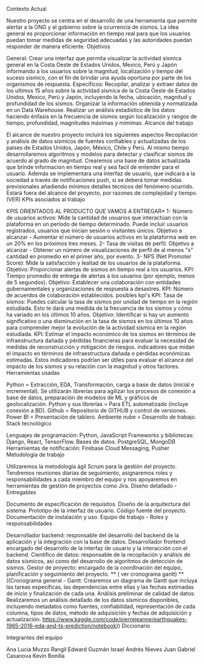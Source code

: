 Contexto Actual

Nuestro proyecto se centra en el desarrollo de una herramienta que permite alertar a la ONG y al gobierno sobre la ocurrencia de sismos. La idea general es proporcionar información en tiempo real para que los usuarios puedan tomar medidas de seguridad adecuadas y las autoridades puedan responder de manera eficiente.
Objetivos

General:
Crear una interfaz que permita visualizar la actividad sísmica general en la Costa Oeste de Estados Unidos, Mexico, Perú y Japón informando a los usuarios sobre la magnitud, localización y tiempo del suceso sismico, con el fin de brindar una ayuda oportuna por parte de los organismos de respuesta.
Especificos:
Recopilar, analizar y extraer datos de los ultimos 15 años sobre la actividad sísmica de la Costa Oeste de Estados Unidos, Mexico, Perú y Japón, incluyendo la fecha, ubicación, magnitud y profundidad de los sismos.
Organizar la información obtenida y normalizada en un Data Warehouse.
Realizar un análisis estadístico de los datos haciendo énfasis en la frecuencia de sismos según localización y rangos de tiempo, profundidad, magnitudes máximas y mímimas.
Alcance del trabajo

El alcance de nuestro proyecto incluirá los siguientes aspectos
Recopilación y análisis de datos sísmicos de fuentes confiables y actualizadas de los paises de Estados Unidos, Japón, México, Chile y Perú.
Al mismo tiempo desarrollaremos algoritmos y modelos para detectar y clasificar sismos de acuerdo al grado de magnitud.
Crearemos una base de datos actualizada que brinde informacion en tiempo real y sea facil de entender para el usuario.
Además se implementara una interfaz de usuario, que indicará a la sociedad a través de notificaciones push, si se deberá tomar medidas previsionales añadiendo mínimos detalles técnicos del fenómeno ocurrido.
Estará fuera del alcance del proyecto, por razones de complejidad y tiempo. (VER)
KPIs asociados al trabajo

KPIS ORIENTADOS AL PRODUCTO QUE VAMOS A ENTREGAR*
1- Número de usuarios activos: Mide la cantidad de usuarios que interactúan con la plataforma en un período de tiempo determinado. Puede incluir usuarios registrados, usuarios que inician sesión o visitantes únicos. Objetivo a alcanzar - Aumentar el número de usuarios activos en la plataforma web en un 20% en los próximos tres meses.
2- Tasa de visitas de perfil. Objetivo a alcanzar - Obtener un número de visualizaciones de perfil de al menos "x" cantidad en promedio en el primer año, por evento.
3- NPS (Net Promoter Score): Mide la satisfacción y lealtad de los usuarios de la plataforma.
Objetivo: Proporcionar alertas de sismos en tiempo real a los usuarios.
KPI: Tiempo promedio de entrega de alertas a los usuarios (por ejemplo, menos de 5 segundos).
Objetivo: Establecer una colaboración con entidades gubernamentales y organizaciones de respuesta a desastres.
KPI: Número de acuerdos de colaboración establecidos.
posibles kpi's
KPI: Tasa de sismos: Puedes calcular la tasa de sismos por unidad de tiempo en la región estudiada. Esto te dará una medida de la frecuencia de los sismos y cómo ha variado en los últimos 10 años. Objetivo: Identificar si hay un aumento significativo o una disminución en la tasa de sismos en los últimos 10 años para comprender mejor la evolución de la actividad sísmica en la región estudiada.
KPI: Estimar el impacto económico de los sismos en términos de infraestructura dañada y pérdidas financieras para evaluar la necesidad de medidas de reconstrucción y mitigación de riesgos. indicadores que midan el impacto en términos de infraestructura dañada o pérdidas económicas estimadas. Estos indicadores podrían ser útiles para evaluar el alcance del impacto de los sismos y su relación con la magnitud y otros factores.
Herramientas usadas

Python = Extracción, EDA, Transformación, carga a base de datos (inicial e incremental). Se utilizarán librerías para agilizar los procesos de conexión a base de datos, preparación de modelos de ML y gráficos de geolocalización.
Python y sus librerías = Para ETL automatizado (incluye conexión a BD).
Github = Repositorio de GITHUB y control de versiones.
Power BI = Presentación de tablero.
Ambiente nube = Desarrollo de trabajo.
Stack tecnológico

Lenguajes de programación: Python, JavaScript Frameworks y bibliotecas: Django, React, TensorFlow.
Bases de datos: PostgreSQL, MongoDB Herramientas de notificación: Firebase Cloud Messaging, Pusher
Metodología de trabajo

Utilizaremos la metodología ágil Scrum para la gestión del proyecto. Tendremos reuniones diarias de seguimiento, asignaremos roles y responsabilidades a cada miembro del equipo y nos apoyaremos en herramientas de gestión de proyectos como Jira.
Diseño detallado - Entregables

Documento de especificación de requisitos. Diseño de la arquitectura del sistema. Prototipo de la interfaz de usuario. Código fuente del proyecto. Documentación de instalación y uso.
Equipo de trabajo - Roles y responsabilidades

Desarrollador backend: responsable del desarrollo del backend de la aplicación y la integración con la base de datos.
Desarrollador frontend: encargado del desarrollo de la interfaz de usuario y la interacción con el backend.
Científico de datos: responsable de la recopilación y análisis de datos sísmicos, así como del desarrollo de algoritmos de detección de sismos.
Gestor de proyecto: encargado de la coordinación del equipo, planificación y seguimiento del proyecto.
** ( ver cronograma gantt) **
((Cronograma general - Gantt: Crearemos un diagrama de Gantt que incluya las tareas específicas, las dependencias entre ellas y las fechas estimadas de inicio y finalización de cada una.
Análisis preliminar de calidad de datos: Realizaremos un análisis detallado de los datos sísmicos disponibles, incluyendo metadatos como fuentes, confiabilidad, representación de cada columna, tipos de datos, método de adquisición y fechas de adquisición y actualización.
https://www.kaggle.com/code/pierrejeanne/earthquakes-1965-2016-eda-and-ts-prediction/notebook))
Diccionario

Integrantes del equipo

Ana Lucia Muzzo Rangil
Edward Guzmán
Israel Andrés Nieves
Juan Gabriel Casanova
Kevin Bonilla
